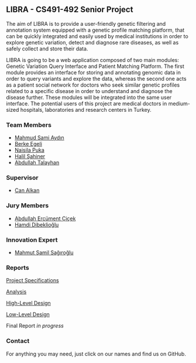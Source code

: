 ## LIBRA - CS491-492 Senior Project

The aim of LIBRA is to provide a user-friendly genetic filtering and annotation system
equipped with a genetic profile matching platform, that can be quickly integrated and
easily used by medical institutions in order to explore genetic variation, detect and
diagnose rare diseases, as well as safely collect and store their data.

LIBRA is going to be a web application composed of two main modules: Genetic Variation
Query Interface and Patient Matching Platform. The first module provides an interface
for storing and annotating genomic data in order to query variants and explore the data,
whereas the second one acts as a patient social network for doctors who seek similar
genetic profiles related to a specific disease in order to understand and diagnose
the disease further. These modules will be integrated into the same user interface.
The potential users of this project are medical doctors in medium-sized hospitals,
laboratories and research centers in Turkey.

### Team Members

  * [Mahmud Sami Aydın](https://github.com/mahmudsami)
  * [Berke Egeli](https://github.com/begeli)
  * [Naisila Puka](https://github.com/NaisilaPuka)
  * [Halil Şahiner](https://github.com/halilsahiner)
  * [Abdullah Talayhan](https://github.com/bufferhe4d)

### Supervisor

  * [Can Alkan](http://www.cs.bilkent.edu.tr/~calkan/)

### Jury Members

  * [Abdullah Ercüment Çiçek](http://ciceklab.cs.bilkent.edu.tr/ercumentcicek/)
  * [Hamdi Dibeklioğlu](http://www.cs.bilkent.edu.tr/~dibeklioglu/)
  
### Innovation Expert

  * [Mahmut Şamil Sağıroğlu](https://www.linkedin.com/in/mahmut-%C5%9Famil-sagiroglu-919730a4/)

### Reports

[Project Specifications](https://projectlibra.dev/reports/LIBRAProjectSpecification.pdf)

[Analysis](https://projectlibra.dev/reports/LIBRAAnalysis.pdf)

[High-Level Design](https://projectlibra.dev/reports/LIBRAHighLevelDesign.pdf)

[Low-Level Design](https://projectlibra.dev/reports/LIBRALowLevelDesign.pdf)

Final Report *in progress*

### Contact

For anything you may need, just click on our names and find us on GitHub.
